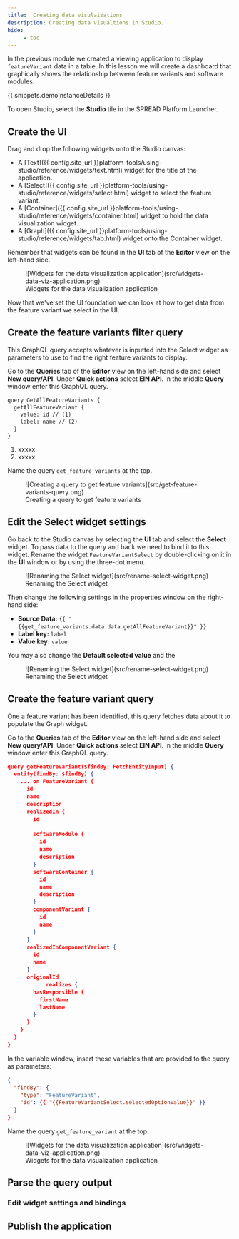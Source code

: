 ```yaml
---
title:  Creating data visulaizations
description: Creating data visualtions in Studio.
hide:
     - toc
---
```


In the previous module we created a viewing application to display `featureVariant` data in a table. In this lesson we will create a dashboard that graphically shows the relationship between feature variants and software modules.

{{ snippets.demoInstanceDetails }}

To open Studio, select the **Studio** tile in the SPREAD Platform Launcher.

## Create the UI

Drag and drop the following widgets onto the Studio canvas:

- A [Text]({{ config.site_url }}platform-tools/using-studio/reference/widgets/text.html) widget for the title of the application.
- A [Select]({{ config.site_url }}platform-tools/using-studio/reference/widgets/select.html) widget to select the feature variant.
- A [Container]({{ config.site_url }}platform-tools/using-studio/reference/widgets/container.html) widget to hold the data visualization widget.
- A [Graph]({{ config.site_url }}platform-tools/using-studio/reference/widgets/tab.html) widget onto the Container widget.

Remember that widgets can be found in the **UI** tab of the **Editor** view on the left-hand side.

<figure markdown="span">
	![Widgets for the data visualization application](src/widgets-data-viz-application.png)
	<figcaption>Widgets for the data visualization application</figcaption>
</figure>

Now that we've set the UI foundation we can look at how to get data from the feature variant we select in the UI.

## Create the feature variants filter query

This GraphQL query accepts whatever is inputted into the Select widget as parameters to use to find the right feature variants to display.

Go to the **Queries** tab of the **Editor** view on the left-hand side and select **New query/API**. Under **Quick actions** select **EIN API**. In the middle **Query** window enter this GraphQL query.

```
query GetAllFeatureVariants {
  getAllFeatureVariant {
    value: id // (1)
    label: name // (2)
  }
}
```

1. xxxxx
2. xxxxx

Name the query `get_feature_variants` at the top.

<figure markdown="span">
	![Creating a query to get feature variants](src/get-feature-variants-query.png)
	<figcaption>Creating a query to get feature variants</figcaption>
</figure>

## Edit the Select widget settings

Go back to the Studio canvas by selecting the **UI** tab and select the **Select** widget. To pass data to the query and back we need to bind it to this widget. Rename the widget `FeatureVariantSelect` by double-clicking on it in the **UI** window or by using the three-dot menu.

<figure markdown="span">
	![Renaming the Select widget](src/rename-select-widget.png)
	<figcaption>Renaming the Select widget</figcaption>
</figure>

Then change the following settings in the properties window on the right-hand side:

- **Source Data:** `{{ "{{get_feature_variants.data.data.getAllFeatureVariant}}" }}`
- **Label key:** `label`
- **Value key:** `value`

You may also change the **Default selected value** and the 

<figure markdown="span">
	![Renaming the Select widget](src/rename-select-widget.png)
	<figcaption>Renaming the Select widget</figcaption>
</figure>

## Create the feature variant query

One a feature variant has been identified, this query fetches data about it to populate the Graph widget.

Go to the **Queries** tab of the **Editor** view on the left-hand side and select **New query/API**. Under **Quick actions** select **EIN API**. In the middle **Query** window enter this GraphQL query.

```json
query getFeatureVariant($findBy: FetchEntityInput) {
  entity(findBy: $findBy) {
    ... on FeatureVariant {
      id
      name
      description
      realizedIn {
        id
				
        softwareModule {
          id
          name
		  description
        }
        softwareContainer {
          id
          name
		  description
        }
        componentVariant {
          id
          name
        }
      }
      realizedInComponentVariant {
        id
        name
      }
      originalId
			realizes {
        hasResponsible {
          firstName
          lastName
        }
      }
    }
  }
}
```

In the variable window, insert these variables that are provided to the query as parameters:

```json
{
  "findBy": {
    "type": "FeatureVariant",
    "id": {{ "{{FeatureVariantSelect.selectedOptionValue}}" }}
  }
}
```

Name the query `get_feature_variant` at the top.

<figure markdown="span">
	![Widgets for the data visualization application](src/widgets-data-viz-application.png)
	<figcaption>Widgets for the data visualization application</figcaption>
</figure>




## Parse the query output











### Edit widget settings and bindings

## Publish the application
